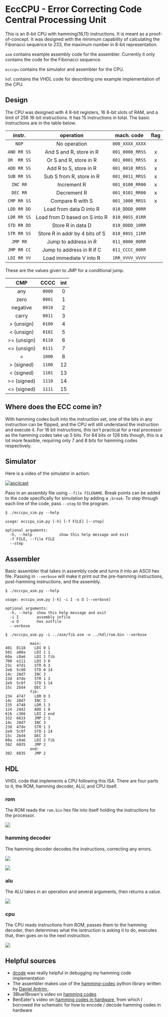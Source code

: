 # EccCPU - Error Correcting Code Central Processing Unit

This is an 8-bit CPU with hamming(16,11) instructions. It is meant as a proof-of-concept. It was designed with the minimum capability of calculating the Fibonacci sequence to 233, the maximum number in 8-bit representation.

`asm` contains example assembly code for the assembler. Currently it only contains the code for the Fibonacci sequence.

`ecccpu` contains the simulator and assembler for the CPU.

`hdl` contains the VHDL code for describing one example implementation of the CPU.

## Design

The CPU was designed with 4 8-bit registers, 16 8-bit slots of RAM, and a limit of 256 16-bit instructions. It has 15 instructions in total. The basic instructions are in the table below.

| instr.        | operation                      | mach. code      | flag |
|:-------------:|:------------------------------:|:---------------:|:----:|
| `NOP`         | No operation                   | `000_XXXX_XXXX` |      |
| `AND RR SS`   | And S and R, store in R        | `001_0000_RRSS` |   x  |
| `OR  RR SS`   | Or S and R, store in R         | `001_0001_RRSS` |   x  |
| `ADD RR SS`   | Add R to S, store in R         | `001_0010_RRSS` |   x  |
| `SUB RR SS`   | Sub S from R, store in R       | `001_0011_RRSS` |   x  |
| `INC RR`      | Increment R                    | `001_0100_RR00` |   x  |
| `DEC RR`      | Decrement R                    | `001_0101_RR00` |   x  |
| `CMP RR SS`   | Compare R with S               | `001_1000_RRSS` |   x  |
| `LDD RR DD`   | Load from data D into R        | `010_DDDD_00RR` |      |
| `LDR RR SS`   | Load from D based on S into R  | `010_00SS_01RR` |      |
| `STD RR DD`   | Store R in data D              | `010_DDDD_10RR` |      |
| `STR RR SS`   | Store R in addr by 4 bits of S | `010_00SS_11RR` |      |
| `JMP RR`      | Jump to address in R           | `011_0000_00RR` |      |
| `JMP RR CC`   | Jump to address in R if C      | `011_CCCC_00RR` |      |
| `LDI RR VV`   | Load immediate V into R        | `1RR_VVVV_VVVV` |      |

These are the values given to JMP for a conditional jump.

| CMP | CCCC | int |
|:---:|:----:|:---:|
| any         | `0000` |  0 |
| zero        | `0001` |  1 |
| negative    | `0010` |  2 |
| carry       | `0011` |  3 |
| >  (unsign) | `0100` |  4 |
| <  (unsign) | `0101` |  5 |
| >= (unsign) | `0110` |  6 |
| <= (unsign) | `0111` |  7 |
| =           | `1000` |  8 |
| >  (signed) | `1100` | 12 |
| <  (signed) | `1101` | 13 |
| >= (signed) | `1110` | 14 |
| <= (signed) | `1111` | 15 |

## Where does the ECC come in?

With hamming codes built into the instruction set, one of the bits in any instruction can be flipped, and the CPU will still understand the instruction and execute it. For 16 bit instructions, this isn't practical for a real processor as the hamming codes take up 5 bits. For 64 bits or 128 bits though, this is a lot more feasible, requiring only 7 and 8 bits for hamming codes respectively.

## Simulator

Here is a video of the simulator in action:

[![asciicast](https://asciinema.org/a/JdwLGYkS3BQHdIZEEA3ueJbco.svg)](https://asciinema.org/a/JdwLGYkS3BQHdIZEEA3ueJbco)

Pass in an assembly file using `--file FILENAME`. Break points can be added to the code specifically for simulation by adding a `;break`. To step through each line of the code, pass `--step` to the program.
```
$ ./ecccpu_sim.py --help

usage: ecccpu_sim.py [-h] [-f FILE] [--step]

optional arguments:
  -h, --help            show this help message and exit
  -f FILE, --file FILE
  --step
```

## Assembler

Basic assembler that takes in assembly code and turns it into an ASCII hex file. Passing in `--verbose` will make it print out the pre-hamming instructions, post-hamming instructions, and the assembly.

```
$ ./ecccpu_asm.py --help

usage: ecccpu_asm.py [-h] -i I -o O [--verbose]

optional arguments:
  -h, --help  show this help message and exit
  -i I        assembly infile
  -o O        hex outfile
  --verbose
```

```
$ ./ecccpu_asm.py -i ../asm/fib.asm -o ../hdl/rom.bin --verbose

           main:
401  8118    LDI 0 1
501  a00a    LDI 1 1
60a  c0a6    LDI 2 fib
700  e111    LDI 3 0
23c  47d1    STR 0 3
2e8  5c90    STD 0 14
14c  28d7    INC 3
23d  47de    STR 1 3
2e9  5c9f    STD 1 14
15c  2bd4    DEC 3
           fib:
234  4747    LDR 0 3
14c  28d7    INC 3
235  4748    LDR 1 3
124  2442    ADD 1 0
616  c366    LDI 2 end
332  6633    JMP 2 3
14c  28d7    INC 3
23d  47de    STR 1 3
2e9  5c9f    STD 1 14
15c  2bd4    DEC 3
60a  c0a6    LDI 2 fib
302  6035    JMP 2
           end:
302  6035    JMP 2
```

## HDL

VHDL code that implements a CPU following this ISA. There are four parts to it, the ROM, hamming decoder, ALU, and CPU itself.

### rom

The ROM reads the `rom.bin` hex file into itself holding the instructions for the processor.

![](hdl/svg/rom.svg)

### hamming decoder

The hamming decoder decodes the instructions, correcting any errors.

![](hdl/svg/hamming_detect.svg)

![](hdl/svg/hamming_correct.svg)

### alu

The ALU takes in an operation and several arguments, then returns a value.

![](hdl/svg/alu.svg)

### cpu

The CPU reads instructions from ROM, passes them to the hamming decoder, then determines what the isntruction is asking it to do, executes that, then goes on to the next instruction.

![](hdl/svg/cpu.svg)

## Helpful sources

- [dcode](https://www.dcode.fr/hamming-error-correction) was really helpful in debugging my hamming code implementation
- The assembler makes use of the [hamming-codec](https://github.com/dantrim/hamming-codec) python library written by [Daniel Antrim ](https://github.com/dantrim).
- 3Blue1Brown's video on [hamming codes](https://www.youtube.com/watch?v=X8jsijhllIA)
- BenEater's video on [hamming codes in hardware](https://www.youtube.com/watch?v=h0jloehRKas), from which I borrowed the schematic for how to encode / decode hamming codes in hardware
